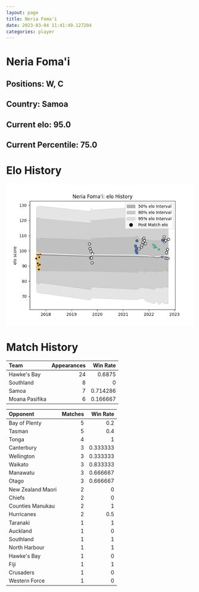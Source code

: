 ```yaml
---  
layout: page  
title: Neria Foma'i  
date: 2023-03-04 11:41:49.127204  
categories: player  
---
```

# Neria Foma'i

## Positions: W, C

## Country: Samoa

## Current elo: 95.0

## Current Percentile: 75.0

# Elo History


![elo history](history_NeriaFoma'i.png)
# Match History


| Team           |   Appearances |   Win Rate |
|:---------------|--------------:|-----------:|
| Hawke's Bay    |            24 |   0.6875   |
| Southland      |             8 |   0        |
| Samoa          |             7 |   0.714286 |
| Moana Pasifika |             6 |   0.166667 |

| Opponent          |   Matches |   Win Rate |
|:------------------|----------:|-----------:|
| Bay of Plenty     |         5 |   0.2      |
| Tasman            |         5 |   0.4      |
| Tonga             |         4 |   1        |
| Canterbury        |         3 |   0.333333 |
| Wellington        |         3 |   0.333333 |
| Waikato           |         3 |   0.833333 |
| Manawatu          |         3 |   0.666667 |
| Otago             |         3 |   0.666667 |
| New Zealand Maori |         2 |   0        |
| Chiefs            |         2 |   0        |
| Counties Manukau  |         2 |   1        |
| Hurricanes        |         2 |   0.5      |
| Taranaki          |         1 |   1        |
| Auckland          |         1 |   0        |
| Southland         |         1 |   1        |
| North Harbour     |         1 |   1        |
| Hawke's Bay       |         1 |   0        |
| Fiji              |         1 |   1        |
| Crusaders         |         1 |   0        |
| Western Force     |         1 |   0        |